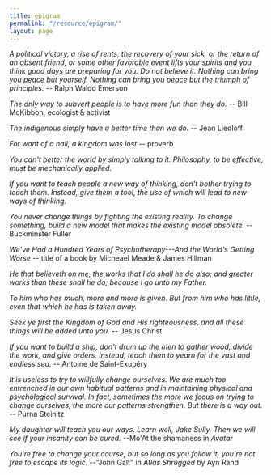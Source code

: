 ```yaml
---
title: epigram
permalink: "/resource/epigram/"
layout: page
---
```


_A political victory, a rise of rents, the recovery of your sick, or the return of an absent friend, or some other favorable event lifts your spirits and you think good days are preparing for you. Do not believe it. Nothing can bring you peace but yourself. Nothing can bring you peace but the triumph of principles._
 -- Ralph Waldo Emerson

_The only way to subvert people is to have more fun than they do._
 -- Bill McKibbon, ecologist & activist

_The indigenous simply have a better time than we do._
 -- Jean Liedloff
 
_For want of a nail, a kingdom was lost_
 -- proverb

_You can't better the world by simply talking to it. Philosophy, to be effective, must be mechanically applied._

_If you want to teach people a new way of thinking, don't bother trying to teach them. Instead, give them a tool, the use of which will lead to new ways of thinking._

_You never change things by fighting the existing reality. To change something, build a new model that makes the existing model obsolete._ 
 -- Buckminster Fuller

_We've Had a Hundred Years of Psychotherapy---And the World's Getting Worse_ 
 -- title of a book by Micheael Meade & James Hillman

_He that believeth on me, the works that I do shall he do also; and greater works than these shall he do; because I go unto my Father._

_To him who has much, more and more is given. But from him who has little, even that which he has is taken away._

_Seek ye first the Kingdom of God and His righteousness, and all these things will be added unto you._
 -- Jesus Christ

_If you want to build a ship, don't drum up the men to gather wood, divide the work, and give orders. Instead, teach them to yearn for the vast and endless sea._
 -- Antoine de Saint-Exupéry

_It is useless to try to willfully change ourselves. We are much too entrenched in our own habitual patterns and in maintaining physical and psychological survival. In fact, sometimes the more we focus on trying to change ourselves, the more our patterns strengthen. But there is a way out._
 -- Purna Steinitz

_My daughter will teach you our ways. Learn well, Jake Sully. Then we will see if your insanity can be cured._
 --Mo'At the shamaness in _Avatar_

_You're free to change your course, but so long as you follow it, you're not free to escape its logic._
 --"John Galt" in _Atlas Shrugged_ by Ayn Rand
